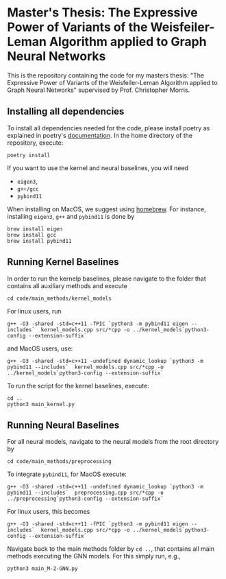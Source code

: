 # Master's Thesis: The Expressive Power of Variants of the Weisfeiler-Leman Algorithm applied to Graph Neural Networks
This is the repository containing the code for my masters thesis: "The Expressive Power of Variants of the Weisfeiler-Leman Algorithm applied to Graph Neural Networks" supervised by Prof. Christopher Morris.

## Installing all dependencies
To install all dependencies needed for the code, please install poetry as explained in poetry's [documentation](https://python-poetry.org/docs/).
In the home directory of the repository, execute:
```console
poetry install
```

If you want to use the kernel and neural baselines, you will need
- `eigen3`,
- `g++/gcc` 
- `pybind11`

When installing on MacOS, we suggest using [homebrew](https://brew.sh). For instance, installing `eigen3`, `g++` and `pybind11` is done by 
```console
brew install eigen
brew install gcc
brew install pybind11
```

## Running Kernel Baselines
In order to run the kernelp baselines, please navigate to the folder that contains all auxiliary methods and execute 
```console
cd code/main_methods/kernel_models
```

For linux users, run 
```console
g++ -O3 -shared -std=c++11 -fPIC `python3 -m pybind11 eigen --includes`  kernel_models.cpp src/*cpp -o ../kernel_models`python3-config --extension-suffix`
```

and MacOS users, use: 
```console
g++ -O3 -shared -std=c++11 -undefined dynamic_lookup `python3 -m pybind11 --includes`  kernel_models.cpp src/*cpp -o ../kernel_models`python3-config --extension-suffix`
```

To run the script for the kernel baselines, execute: 
```console
cd ..
python3 main_kernel.py
```

## Running Neural Baselines

For all neural models, navigate to the neural models from the root directory by 
```console
cd code/main_methods/preprocessing
```

To integrate `pybind11`, for MacOS execute:
```console
g++ -O3 -shared -std=c++11 -undefined dynamic_lookup `python3 -m pybind11 --includes`  preprocessing.cpp src/*cpp -o ../preprocessing`python3-config --extension-suffix`
``` 

For linux users, this becomes
```
g++ -O3 -shared -std=c++11 -fPIC `python3 -m pybind11 eigen --includes`  kernel_models.cpp src/*cpp -o ../kernel_models`python3-config --extension-suffix`
```

Navigate back to the main methods folder by ```cd ..```, that contains all main methods executing the GNN models.
For this simply run, e.g.,
```
python3 main_M-2-GNN.py
```
